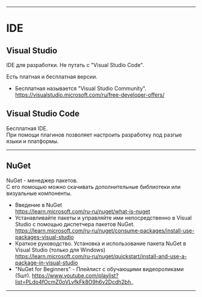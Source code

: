 <hr>

# IDE

## Visual Studio   

IDE для разработки. Не путать с "Visual Studio Code".  

Есть платная и бесплатная версии.  
* Бесплатная называется "Visual Studio Community".  
https://visualstudio.microsoft.com/ru/free-developer-offers/

##  Visual Studio Code  

Бесплатная IDE.  
При помощи плагинов позволяет настроить разработку под разгые языки и платформы.   


<hr>

## NuGet

NuGet - менеджер пакетов.    
С его помощью можно скачивать дополнительные библиотеки или визуальные компоненты.    
* Введение в NuGet  
https://learn.microsoft.com/ru-ru/nuget/what-is-nuget
* Устанавливайте пакеты и управляйте ими непосредственно в Visual Studio с помощью диспетчера пакетов NuGet. 
https://learn.microsoft.com/ru-ru/nuget/consume-packages/install-use-packages-visual-studio
* Краткое руководство. Установка и использование пакета NuGet в Visual Studio (только для Windows)  
https://learn.microsoft.com/ru-ru/nuget/quickstart/install-and-use-a-package-in-visual-studio
* "NuGet for Beginners" - Плейлист с обучающими видеороликами (5шт).
https://www.youtube.com/playlist?list=PLdo4fOcmZ0oVLvfkFk8O9h6v2Dcdh2bh_

<hr>